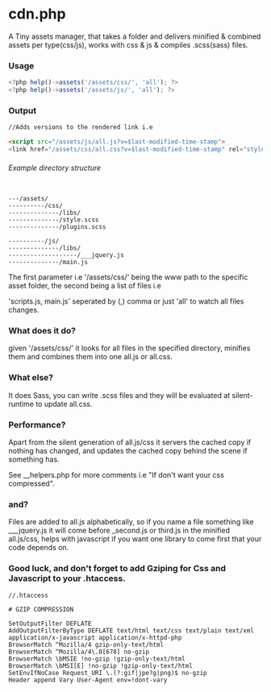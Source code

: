 # cdn.php

A Tiny assets manager, that takes a folder and delivers minified & combined assets per type(css/js), works with css &amp; js & compiles .scss(sass) files.


### Usage

```javascript
<?php help()->assets('/assets/css/', 'all'); ?>
<?php help()->assets('/assets/js/', 'all'); ?>
```

### Output

```html
//Adds versions to the rendered link i.e

<script src="/assets/js/all.js?v=$last-modified-time-stamp">
<link href="/assets/css/all.css?v=$last-modified-time-stamp" rel="stylesheet">
```

###### Example directory structure

```

---/assets/
----------/css/
--------------/libs/
--------------/style.scss
--------------/plugins.scss

----------/js/
--------------/libs/
-------------------/___jquery.js
--------------/main.js
```

The first parameter i.e '/assets/css/' being the www path to the specific asset folder, the second being a list of files i.e

'scripts.js, main.js' seperated by (,) comma or just 'all' to watch all files changes.

### What does it do?

given '/assets/css/' it looks for all files in the specified directory, minifies them and combines them into one all.js or all.css.

### What else?

It does Sass, you can write .scss files and they will be evaluated at silent-runtime to update all.css.

### Performance?

Apart from the silent generation of all.js/css it servers the cached copy if nothing has changed, and updates the cached copy behind the scene if something has.

See __helpers.php for more comments i.e "If don't want your css compressed".

### and?

Files are added to all.js alphabetically, so if you name a file something like ___jquery.js it will come before _second.js or third.js in the minified all.js/css, helps with javascript if you want one library to come first that your code depends on.


### Good luck, and don't forget to add Gziping for Css and Javascript to your .htaccess.

```
//.htaccess

# GZIP COMPRESSION

SetOutputFilter DEFLATE
AddOutputFilterByType DEFLATE text/html text/css text/plain text/xml application/x-javascript application/x-httpd-php
BrowserMatch ^Mozilla/4 gzip-only-text/html
BrowserMatch ^Mozilla/4\.0[678] no-gzip
BrowserMatch \bMSIE !no-gzip !gzip-only-text/html
BrowserMatch \bMSI[E] !no-gzip !gzip-only-text/html
SetEnvIfNoCase Request_URI \.(?:gif|jpe?g|png)$ no-gzip
Header append Vary User-Agent env=!dont-vary
```

